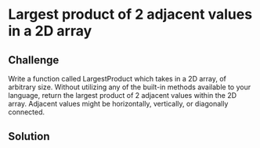 # Largest product of 2 adjacent values in a 2D array
<!-- Short summary or background information -->

## Challenge
Write a function called LargestProduct which takes in a 2D array, of arbitrary size.
Without utilizing any of the built-in methods available to your language, return the largest product of 2 adjacent values within the 2D array.
Adjacent values might be horizontally, vertically, or diagonally connected.
## Solution
<!-- Embedded whiteboard image -->